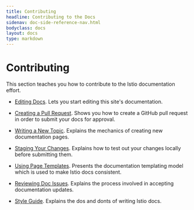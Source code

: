 ```yaml
---
title: Contributing
headline: Contributing to the Docs
sidenav: doc-side-reference-nav.html
bodyclass: docs
layout: docs
type: markdown
---
```


# Contributing

This section teaches you how to contribute to the Istio documentation effort.

- [Editing Docs]({{site.baseurl}}/docs/home/contribute/editing.html). Lets you start editing this
site's documentation.

- [Creating a Pull Request]({{site.baseurl}}/docs/home/contribute/creating-a-pull-request.html). Shows you
how to create a GitHub pull request in order to submit your docs for approval.

- [Writing a New Topic]({{site.baseurl}}/docs/home/contribute/writing-a-new-topic.html). Explains the
mechanics of creating new documentation pages.

- [Staging Your Changes]({{site.baseurl}}/docs/home/contribute/staging-your-changes.html). Explains how
to test out your changes locally before submitting them.

- [Using Page Templates]({{site.baseurl}}/docs/home/contribute/using-page-templates.html). Presents
the documentation templating model which is used to make Istio docs consistent.

- [Reviewing Doc Issues]({{site.baseurl}}/docs/home/contribute/reviewing-doc-issues.html). Explains
the process involved in accepting documentation updates.

- [Style Guide]({{site.baseurl}}/docs/home/contribute/style-guide.html). Explains the dos and donts
of writing Istio docs.
